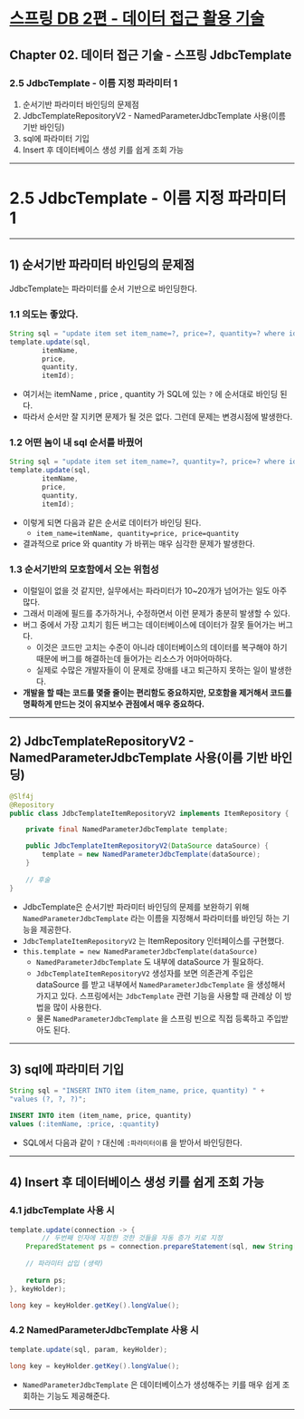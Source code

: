 # <a href = "../README.md" target="_blank">스프링 DB 2편 - 데이터 접근 활용 기술</a>
## Chapter 02. 데이터 접근 기술 - 스프링 JdbcTemplate
### 2.5 JdbcTemplate - 이름 지정 파라미터 1
1) 순서기반 파라미터 바인딩의 문제점
2) JdbcTemplateRepositoryV2 - NamedParameterJdbcTemplate 사용(이름 기반 바인딩)
3) sql에 파라미터 기입
4) Insert 후 데이터베이스 생성 키를 쉽게 조회 가능
---

# 2.5 JdbcTemplate - 이름 지정 파라미터 1

---

## 1) 순서기반 파라미터 바인딩의 문제점
JdbcTemplate는 파라미터를 순서 기반으로 바인딩한다.

### 1.1 의도는 좋았다.
```java
String sql = "update item set item_name=?, price=?, quantity=? where id=?";
template.update(sql,
        itemName,
        price,
        quantity,
        itemId);
```

- 여기서는 itemName , price , quantity 가 SQL에 있는 `?` 에 순서대로 바인딩 된다.
- 따라서 순서만 잘 지키면 문제가 될 것은 없다. 그런데 문제는 변경시점에 발생한다.

### 1.2 어떤 놈이 내 sql 순서를 바꿨어
```java
String sql = "update item set item_name=?, quantity=?, price=? where id=?";
template.update(sql,
        itemName,
        price,
        quantity,
        itemId);
```
- 이렇게 되면 다음과 같은 순서로 데이터가 바인딩 된다.
  - `item_name=itemName, quantity=price, price=quantity`
- 결과적으로 price 와 quantity 가 바뀌는 매우 심각한 문제가 발생한다.


### 1.3 순서기반의 모호함에서 오는 위험성
- 이럴일이 없을 것 같지만, 실무에서는 파라미터가 10~20개가 넘어가는 일도 아주 많다.
- 그래서 미래에 필드를 추가하거나, 수정하면서 이런 문제가 충분히 발생할 수 있다.
- 버그 중에서 가장 고치기 힘든 버그는 데이터베이스에 데이터가 잘못 들어가는 버그다.
  - 이것은 코드만 고치는 수준이 아니라 데이터베이스의 데이터를 복구해야 하기 때문에 버그를 해결하는데 들어가는 리소스가 어마어마하다.
  - 실제로 수많은 개발자들이 이 문제로 장애를 내고 퇴근하지 못하는 일이 발생한다.
- **개발을 할 때는 코드를 몇줄 줄이는 편리함도 중요하지만, 모호함을 제거해서 코드를 명확하게 만드는 것이 유지보수 관점에서 매우 중요하다.**

---

## 2) JdbcTemplateRepositoryV2 - NamedParameterJdbcTemplate 사용(이름 기반 바인딩)
```java
@Slf4j
@Repository
public class JdbcTemplateItemRepositoryV2 implements ItemRepository {

    private final NamedParameterJdbcTemplate template;

    public JdbcTemplateItemRepositoryV2(DataSource dataSource) {
        template = new NamedParameterJdbcTemplate(dataSource);
    }
    
    // 후술
}
```
- JdbcTemplate은 순서기반 파라미터 바인딩의 문제를 보완하기 위해 `NamedParameterJdbcTemplate` 라는 이름을 지정해서 파라미터를 바인딩 하는 기능을 제공한다.
- `JdbcTemplateItemRepositoryV2` 는 ItemRepository 인터페이스를 구현했다.
- `this.template = new NamedParameterJdbcTemplate(dataSource)`
  - `NamedParameterJdbcTemplate` 도 내부에 dataSource 가 필요하다.
  - `JdbcTemplateItemRepositoryV2` 생성자를 보면 의존관계 주입은 dataSource 를 받고 내부에서 `NamedParameterJdbcTemplate` 을 생성해서 가지고 있다. 스프링에서는 `JdbcTemplate` 관련 기능을 사용할 때 관례상 이 방법을 많이 사용한다.
  - 물론 `NamedParameterJdbcTemplate` 을 스프링 빈으로 직접 등록하고 주입받아도 된다.

---

## 3) sql에 파라미터 기입
```java
String sql = "INSERT INTO item (item_name, price, quantity) " +
"values (?, ?, ?)";
```
```sql
INSERT INTO item (item_name, price, quantity) 
values (:itemName, :price, :quantity)
```
- SQL에서 다음과 같이 `?` 대신에 `:파라미터이름` 을 받아서 바인딩한다.

---

## 4) Insert 후 데이터베이스 생성 키를 쉽게 조회 가능

### 4.1 jdbcTemplate 사용 시
```java
template.update(connection -> {
        // 두번째 인자에 지정한 것한 것들을 자동 증가 키로 지정
    PreparedStatement ps = connection.prepareStatement(sql, new String[]{"id"});
    
    // 파라미터 삽입 (생략)
        
    return ps;
}, keyHolder);

long key = keyHolder.getKey().longValue();
```
### 4.2 NamedParameterJdbcTemplate 사용 시
```java
template.update(sql, param, keyHolder);

long key = keyHolder.getKey().longValue();
```
- `NamedParameterJdbcTemplate` 은 데이터베이스가 생성해주는 키를 매우 쉽게 조회하는 기능도 제공해준다.

---
